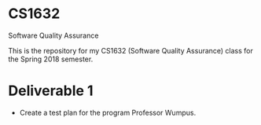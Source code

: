 # CS1632
Software Quality Assurance

This is the repository for my CS1632 (Software Quality Assurance) class for the 
Spring 2018 semester.

# Deliverable 1
* Create a test plan for the program Professor Wumpus.
